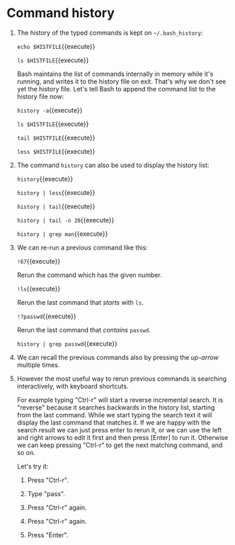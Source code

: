 # Command history

1. The history of the typed commands is kept on `~/.bash_history`:

   `echo $HISTFILE`{{execute}}
   
   `ls $HISTFILE`{{execute}}
   
   Bash maintains the list of commands internally in memory while it's
   running, and writes it to the history file on exit. That's why we
   don't see yet the history file. Let's tell Bash to append the
   command list to the history file now:
   
   `history -a`{{execute}}
   
   `ls $HISTFILE`{{execute}}
   
   `tail $HISTFILE`{{execute}}
   
   `less $HISTFILE`{{execute}}
   
2. The command `history` can also be used to display the history list:

   `history`{{execute}}
   
   `history | less`{{execute}}
   
   `history | tail`{{execute}}
   
   `history | tail -n 20`{{execute}}
   
   `history | grep man`{{execute}}
   
3. We can re-run a previous command like this:

   `!67`{{execute}}
   
   Rerun the command which has the given number.
   
   `!ls`{{execute}}
   
   Rerun the last command that _starts_ with `ls`.
   
   `!?passwd`{{execute}}
   
   Rerun the last command that _contains_ `passwd`.
   
   `history | grep passwd`{{execute}}
   
4. We can recall the previous commands also by pressing the _up-arrow_
   multiple times.

5. However the most useful way to rerun previous commands is searching
   interactively, with keyboard shortcuts.
   
   For example typing "Ctrl-r" will start a reverse incremental
   search. It is "reverse" because it searches backwards in the
   history list, starting from the last command. While we start typing
   the search text it will display the last command that matches it.
   If we are happy with the search result we can just press enter to
   rerun it, or we can use the left and right arrows to edit it first
   and then press [Enter] to run it. Otherwise we can keep pressing
   "Ctrl-r" to get the next matching command, and so on.
   
   Let's try it:
   
   1. Press "Ctrl-r".
   
   2. Type "pass".
   
   3. Press "Ctrl-r" again.
   
   4. Press "Ctrl-r" again.
   
   5. Press "Enter".
